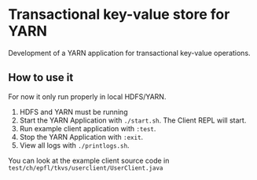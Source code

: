 # Transactional key-value store for YARN
Development of a YARN application for transactional key-value operations.

## How to use it

For now it only run properly in local HDFS/YARN.

1. HDFS and YARN must be running
2. Start the YARN Application with `./start.sh`. The Client REPL will start.
3. Run example client application with `:test`.
4. Stop the YARN Application with `:exit`.
5. View all logs with `./printlogs.sh`.

You can look at the example client source code in `test/ch/epfl/tkvs/userclient/UserClient.java`
